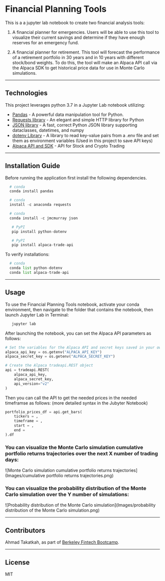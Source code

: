 # Financial Planning Tools
This is a a jupyter lab notebook to create two financial analysis tools:

1. A financial planner for emergencies. Users will be able to use this tool to visualize their current savings and determine if they have enough reserves for an emergency fund.

2. A financial planner for retirement. This tool will forecast the performance of a retirement portfolio in 30 years and in 10 years with different stock/bond weights. To do this, the tool will make an Alpaca API call via the Alpaca SDK to get historical price data for use in Monte Carlo simulations.

---

## Technologies

This project leverages python 3.7 in a Jupyter Lab notebook utilizing: 

* [Pandas](https://github.com/pandas-dev) - A powerful data manipulation tool for Python.
* [Requests library](https://github.com/psf/requests) - An elegant and simple HTTP library for Python
* [JSON library](https://pypi.org/project/orjson/) - A fast, correct Python JSON library supporting dataclasses, datetimes, and numpy
* [dotenv Library](https://pypi.org/project/python-dotenv/) - A library to read key-value pairs from a .env file and set them as environment variables (Used in this project to save API keys)
* [Alpaca API and SDK](https://alpaca.markets/) - API for Stock and Crypto Trading

---

## Installation Guide

Before running the application first install the following dependencies.

```python
  # conda
  conda install pandas
```

```python
  # conda
  install -c anaconda requests
```

```python
  # conda
  conda install -c jmcmurray json
```

```python
   # PyPI  
   pip install python-dotenv
```

```python
   # PyPI  
   pip install alpaca-trade-api
```

To verify installations:

```python
  # conda
  conda list python-dotenv
  conda list alpaca-trade-api
```

---

## Usage

To use the Financial Planning Tools notebook, activate your conda environment, then navigate to the folder that contains the notebook, then launch Jupyter Lab in Terminal:

```python
   jupyter lab
```

After launching the notebook, you can set the Alpaca API parameters as follows:

```python
# Set the variables for the Alpaca API and secret keys saved in your own .env file in the same working directory
alpaca_api_key = os.getenv("ALPACA_API_KEY")
alpaca_secret_key = os.getenv("ALPACA_SECRET_KEY")

# Create the Alpaca tradeapi.REST object
api = tradeapi.REST(
    alpaca_api_key,
    alpaca_secret_key,
    api_version="v2"
)
```

Then you can call the API to get the needed prices in the needed timeframse as follows: (more detailed syntax in the Jubyter Notebook)

```python
portfolio_prices_df = api.get_bars(
    tickers = ,
    timeframe = ,
    start = ,
    end = 
).df
```


### You can visualize the Monte Carlo simulation cumulative portfolio returns trajectories over the next X number of trading days:

![Monte Carlo simulation cumulative portfolio returns trajectories](Images/cumulative portfolio returns trajectories.png)

### You can visualize the probability distribution of the Monte Carlo simulation over the Y number of simulations:

![Probability distribution of the Monte Carlo simulation](Images/probability distribution of the Monte Carlo simulation.png)
 

---

## Contributors

Ahmad Takatkah, as part of [Berkeley Fintech Bootcamp](https://bootcamp.berkeley.edu/fintech/).

---

## License

MIT